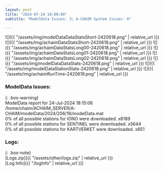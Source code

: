 ```yaml
---
layout: post
title: "2024-07-24 18:00:00"
subtitle: "ModelData Issues: 3; A-CHAIM System Issues: 0"

---
```


![]({{ "/assets/img/modelDataDataStatsShort-2420618.png" | relative_url }})
![]({{ "/assets/img/achaimDataStatsShort-2420618.png" | relative_url }})
![]({{ "/assets/img/achaimDataStatsLong00-2420618.png" | relative_url }})
![]({{ "/assets/img/achaimDataStatsLong01-2420618.png" | relative_url }})
![]({{ "/assets/img/achaimDataStatsLong02-2420618.png" | relative_url }})
![]({{ "/assets/img/modelDataDataStats-2420618.png" | relative_url }})
![]({{ "/assets/img/modelDataStationStats-2420618.png" | relative_url }})
![]({{ "/assets/img/achaimRunTime-2420618.png" | relative_url }})


### ModelData Issues:  
  
{: .box-warning}  
 ModelData report for 24-Jul-2024 18:15:08   
 /home/chaim/ACHAIM_SERVER/A-CHAIM/modelData/2024/206/18/modelData.mat   
 0% of all possible stations for IONO were downloaded. x6189   
 0% of all possible stations for SENTINEL were downloaded. x5644   
 0% of all possible stations for KARTVERKET were downloaded. x651   
  


### Logs:  
  
{: .box-note}  
[Logs.zip]({{ "/assets/other/logs.zip" | relative_url }})  
[Log Info]({{ "/logInfo" | relative_url }})  
